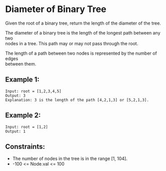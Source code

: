 # Diameter of Binary Tree

Given the root of a binary tree, return the length of the diameter of the tree.

The diameter of a binary tree is the length of the longest path between any two  
nodes in a tree. This path may or may not pass through the root.

The length of a path between two nodes is represented by the number of edges  
between them.

## Example 1:

    Input: root = [1,2,3,4,5]
    Output: 3
    Explanation: 3 is the length of the path [4,2,1,3] or [5,2,1,3].

## Example 2:

    Input: root = [1,2]
    Output: 1
    
## Constraints:

* The number of nodes in the tree is in the range [1, 104].
* -100 <= Node.val <= 100